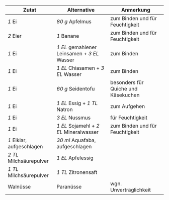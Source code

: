 Zutat | Alternative | Anmerkung
---|---|---
*1* Ei | *80 g* Apfelmus | zum Binden und für Feuchtigkeit
*2* Eier | *1* Banane | zum Binden und für Feuchtigkeit
*1* Ei | *1 EL* gemahlener Leinsamen + *3 EL* Wasser | zum Binden
*1* Ei | *1 EL* Chiasamen + *3 EL* Wasser | zum Binden
*1* Ei | *60 g* Seidentofu | besonders für Quiche und Käsekuchen
*1* Ei | *1 EL* Essig + *1 TL* Natron | zum Aufgehen
*1* Ei | *3 EL* Nussmus | für Feuchtigkeit
*1* Ei | *1 EL* Sojamehl + *2 EL* Mineralwasser | zum Binden und für Feuchtigkeit
*1* Eiklar, aufgeschlagen | *30 ml* Aquafaba, aufgeschlagen
*2 TL* Milchsäurepulver | *1 EL* Apfelessig
*1 TL* Milchsäurepulver | *1 TL* Zitronensaft
Walnüsse | Paranüsse | wgn. Unverträglichkeit